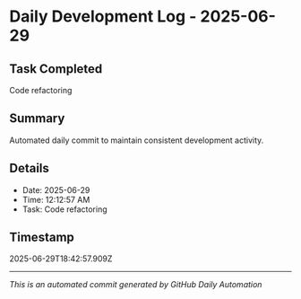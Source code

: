 # Daily Development Log - 2025-06-29

## Task Completed
Code refactoring

## Summary
Automated daily commit to maintain consistent development activity.

## Details
- Date: 2025-06-29
- Time: 12:12:57 AM
- Task: Code refactoring

## Timestamp
2025-06-29T18:42:57.909Z

---
*This is an automated commit generated by GitHub Daily Automation*
